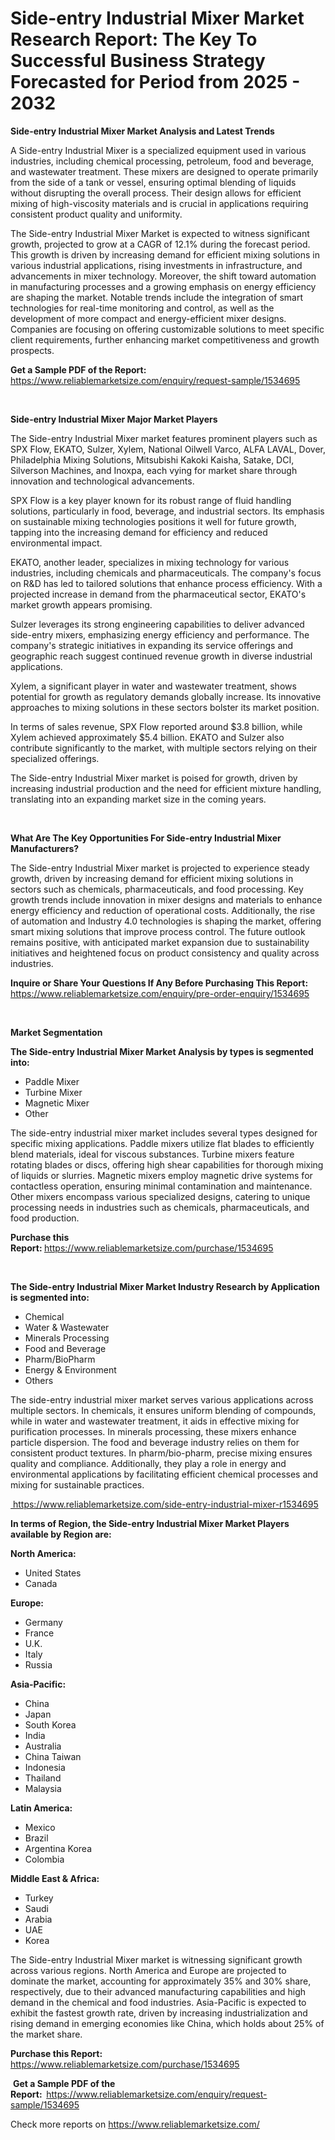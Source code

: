 <p><h1>Side-entry Industrial Mixer Market Research Report: The Key To Successful Business Strategy Forecasted for Period from 2025 - 2032</h1></p><p><strong>Side-entry Industrial Mixer Market Analysis and Latest Trends</strong></p>
<p><p>A Side-entry Industrial Mixer is a specialized equipment used in various industries, including chemical processing, petroleum, food and beverage, and wastewater treatment. These mixers are designed to operate primarily from the side of a tank or vessel, ensuring optimal blending of liquids without disrupting the overall process. Their design allows for efficient mixing of high-viscosity materials and is crucial in applications requiring consistent product quality and uniformity.</p><p>The Side-entry Industrial Mixer Market is expected to witness significant growth, projected to grow at a CAGR of 12.1% during the forecast period. This growth is driven by increasing demand for efficient mixing solutions in various industrial applications, rising investments in infrastructure, and advancements in mixer technology. Moreover, the shift toward automation in manufacturing processes and a growing emphasis on energy efficiency are shaping the market. Notable trends include the integration of smart technologies for real-time monitoring and control, as well as the development of more compact and energy-efficient mixer designs. Companies are focusing on offering customizable solutions to meet specific client requirements, further enhancing market competitiveness and growth prospects.</p></p>
<p><strong>Get a Sample PDF of the Report:&nbsp;</strong> <a href="https://www.reliablemarketsize.com/enquiry/request-sample/1534695?utm_campaign=1903&utm_medium=2&utm_source=Github&utm_content=ia&utm_term=27022025&utm_id=side-entry-industrial-mixer">https://www.reliablemarketsize.com/enquiry/request-sample/1534695</a></p>
<p>&nbsp;</p>
<p><strong>Side-entry Industrial Mixer Major Market Players</strong></p>
<p><p>The Side-entry Industrial Mixer market features prominent players such as SPX Flow, EKATO, Sulzer, Xylem, National Oilwell Varco, ALFA LAVAL, Dover, Philadelphia Mixing Solutions, Mitsubishi Kakoki Kaisha, Satake, DCI, Silverson Machines, and Inoxpa, each vying for market share through innovation and technological advancements.</p><p>SPX Flow is a key player known for its robust range of fluid handling solutions, particularly in food, beverage, and industrial sectors. Its emphasis on sustainable mixing technologies positions it well for future growth, tapping into the increasing demand for efficiency and reduced environmental impact.</p><p>EKATO, another leader, specializes in mixing technology for various industries, including chemicals and pharmaceuticals. The company's focus on R&D has led to tailored solutions that enhance process efficiency. With a projected increase in demand from the pharmaceutical sector, EKATO's market growth appears promising.</p><p>Sulzer leverages its strong engineering capabilities to deliver advanced side-entry mixers, emphasizing energy efficiency and performance. The company's strategic initiatives in expanding its service offerings and geographic reach suggest continued revenue growth in diverse industrial applications.</p><p>Xylem, a significant player in water and wastewater treatment, shows potential for growth as regulatory demands globally increase. Its innovative approaches to mixing solutions in these sectors bolster its market position.</p><p>In terms of sales revenue, SPX Flow reported around $3.8 billion, while Xylem achieved approximately $5.4 billion. EKATO and Sulzer also contribute significantly to the market, with multiple sectors relying on their specialized offerings.</p><p>The Side-entry Industrial Mixer market is poised for growth, driven by increasing industrial production and the need for efficient mixture handling, translating into an expanding market size in the coming years.</p></p>
<p>&nbsp;</p>
<p><strong>What Are The Key Opportunities For Side-entry Industrial Mixer Manufacturers?</strong></p>
<p><p>The Side-entry Industrial Mixer market is projected to experience steady growth, driven by increasing demand for efficient mixing solutions in sectors such as chemicals, pharmaceuticals, and food processing. Key growth trends include innovation in mixer designs and materials to enhance energy efficiency and reduction of operational costs. Additionally, the rise of automation and Industry 4.0 technologies is shaping the market, offering smart mixing solutions that improve process control. The future outlook remains positive, with anticipated market expansion due to sustainability initiatives and heightened focus on product consistency and quality across industries.</p></p>
<p><strong>Inquire or Share Your Questions If Any Before Purchasing This Report:</strong> <a href="https://www.reliablemarketsize.com/enquiry/pre-order-enquiry/1534695?utm_campaign=1903&utm_medium=2&utm_source=Github&utm_content=ia&utm_term=27022025&utm_id=side-entry-industrial-mixer">https://www.reliablemarketsize.com/enquiry/pre-order-enquiry/1534695</a></p>
<p>&nbsp;</p>
<p><strong>Market Segmentation</strong></p>
<p><strong>The Side-entry Industrial Mixer Market Analysis by types is segmented into:</strong></p>
<p><ul><li>Paddle Mixer</li><li>Turbine Mixer</li><li>Magnetic Mixer</li><li>Other</li></ul></p>
<p><p>The side-entry industrial mixer market includes several types designed for specific mixing applications. Paddle mixers utilize flat blades to efficiently blend materials, ideal for viscous substances. Turbine mixers feature rotating blades or discs, offering high shear capabilities for thorough mixing of liquids or slurries. Magnetic mixers employ magnetic drive systems for contactless operation, ensuring minimal contamination and maintenance. Other mixers encompass various specialized designs, catering to unique processing needs in industries such as chemicals, pharmaceuticals, and food production.</p></p>
<p><strong>Purchase this Report:&nbsp;</strong><a href="https://www.reliablemarketsize.com/purchase/1534695?utm_campaign=1903&utm_medium=2&utm_source=Github&utm_content=ia&utm_term=27022025&utm_id=side-entry-industrial-mixer">https://www.reliablemarketsize.com/purchase/1534695</a></p>
<p>&nbsp;</p>
<p><strong>The Side-entry Industrial Mixer Market Industry Research by Application is segmented into:</strong></p>
<p><ul><li>Chemical</li><li>Water & Wastewater</li><li>Minerals Processing</li><li>Food and Beverage</li><li>Pharm/BioPharm</li><li>Energy & Environment</li><li>Others</li></ul></p>
<p><p>The side-entry industrial mixer market serves various applications across multiple sectors. In chemicals, it ensures uniform blending of compounds, while in water and wastewater treatment, it aids in effective mixing for purification processes. In minerals processing, these mixers enhance particle dispersion. The food and beverage industry relies on them for consistent product textures. In pharm/bio-pharm, precise mixing ensures quality and compliance. Additionally, they play a role in energy and environmental applications by facilitating efficient chemical processes and mixing for sustainable practices.</p></p>
<p><a href="https://www.reliablemarketsize.com/side-entry-industrial-mixer-r1534695?utm_campaign=1903&utm_medium=2&utm_source=Github&utm_content=ia&utm_term=27022025&utm_id=side-entry-industrial-mixer">&nbsp;https://www.reliablemarketsize.com/side-entry-industrial-mixer-r1534695</a></p>
<p><strong>In terms of Region, the Side-entry Industrial Mixer Market Players available by Region are:</strong></p>
<p>
    <p> <strong> North America: </strong>
        <ul>
            <li>United States</li>
            <li>Canada</li>
        </ul>
        </p> 
    <p> <strong> Europe: </strong>
        <ul>
            <li>Germany</li>
            <li>France</li>
            <li>U.K.</li>
            <li>Italy</li>
            <li>Russia</li>
        </ul>
        </p> 
    <p> <strong> Asia-Pacific: </strong>
        <ul>
            <li>China</li>
            <li>Japan</li>
            <li>South Korea</li>
            <li>India</li>
            <li>Australia</li>
            <li>China Taiwan</li>
            <li>Indonesia</li>
            <li>Thailand</li>
            <li>Malaysia</li>
        </ul>
        </p> 
    <p> <strong> Latin America: </strong>
        <ul>
            <li>Mexico</li>
            <li>Brazil</li>
            <li>Argentina Korea</li>
            <li>Colombia</li>
        </ul>
        </p> 
    <p> <strong> Middle East & Africa: </strong>
        <ul>
            <li>Turkey</li>
            <li>Saudi</li>
            <li>Arabia</li>
            <li>UAE</li>
            <li>Korea</li>
        </ul>
    </p>
    </p>
<p><p>The Side-entry Industrial Mixer market is witnessing significant growth across various regions. North America and Europe are projected to dominate the market, accounting for approximately 35% and 30% share, respectively, due to their advanced manufacturing capabilities and high demand in the chemical and food industries. Asia-Pacific is expected to exhibit the fastest growth rate, driven by increasing industrialization and rising demand in emerging economies like China, which holds about 25% of the market share.</p></p>
<p><strong>Purchase this Report: </strong><a href="https://www.reliablemarketsize.com/purchase/1534695?utm_campaign=1903&utm_medium=2&utm_source=Github&utm_content=ia&utm_term=27022025&utm_id=side-entry-industrial-mixer">https://www.reliablemarketsize.com/purchase/1534695</a></p>
<p>&nbsp;<strong>Get a Sample PDF of the Report:&nbsp;&nbsp;</strong><a href="https://www.reliablemarketsize.com/enquiry/request-sample/1534695?utm_campaign=1903&utm_medium=2&utm_source=Github&utm_content=ia&utm_term=27022025&utm_id=side-entry-industrial-mixer">https://www.reliablemarketsize.com/enquiry/request-sample/1534695</a></p>
<p><strong></strong></p>
<p>Check more reports on <a href="https://www.reliablemarketsize.com/?utm_campaign=1903&utm_medium=2&utm_source=Github&utm_content=ia&utm_term=27022025&utm_id=side-entry-industrial-mixer">https://www.reliablemarketsize.com/</a></p>